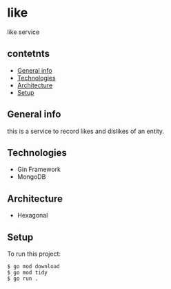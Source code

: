 # like
like service

## contetnts
* [General info](#general-info)
* [Technologies](#technologies)
* [Architecture](#architecture)
* [Setup](#setup)

## General info
this is a service to record likes and dislikes of an entity.

## Technologies
* Gin Framework
* MongoDB

## Architecture
* Hexagonal

## Setup
To run this project:
```
$ go mod download
$ go mod tidy
$ go run .
```
